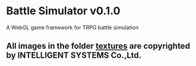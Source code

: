 # Battle Simulator v0.1.0
A WebGL game framework for TRPG battle simulation

## All images in the folder [textures](./textures) are copyrighted by INTELLIGENT SYSTEMS Co.,Ltd.
